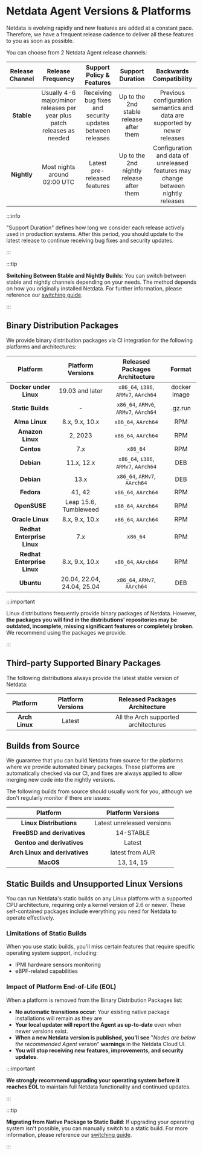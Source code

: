 # Netdata Agent Versions & Platforms

Netdata is evolving rapidly and new features are added at a constant pace. Therefore, we have a frequent release cadence to deliver all these features to you as soon as possible.

You can choose from 2 Netdata Agent release channels:

| Release Channel |                            Release Frequency                            |                 Support Policy & Features                 |             Support Duration             |                              Backwards Compatibility                              |
| :-------------: | :---------------------------------------------------------------------: | :-------------------------------------------------------: | :--------------------------------------: | :-------------------------------------------------------------------------------: |
|   **Stable**    | Usually 4-6 major/minor releases per year plus patch releases as needed | Receiving bug fixes and security updates between releases | Up to the 2nd stable release after them  |     Previous configuration semantics and data are supported by newer releases     |
|   **Nightly**   |                      Most nights around 02:00 UTC                       |               Latest pre-released features                | Up to the 2nd nightly release after them | Configuration and data of unreleased features may change between nightly releases |

:::info

"Support Duration" defines how long we consider each release actively used in production systems. After this period, you should update to the latest release to continue receiving bug fixes and security updates.

:::

:::tip

**Switching Between Stable and Nightly Builds**: You can switch between stable and nightly channels depending on your needs. The method depends on how you originally installed Netdata. For further information, please reference our [switching guide](https://learn.netdata.cloud/docs/netdata-agent/installation/linux/switch-install-types-and-release-channels).

:::

## Binary Distribution Packages

We provide binary distribution packages via CI integration for the following platforms and architectures:

|          Platform           |     Platform Versions      |    Released Packages Architecture     |    Format    |
| :-------------------------: | :------------------------: | :-----------------------------------: | :----------: |
|   **Docker under Linux**    |      19.03 and later       | `x86_64`, `i386`, `ARMv7`, `AArch64`  | docker image |
|      **Static Builds**      |             -              | `x86_64`, `ARMv6`, `ARMv7`, `AArch64` |   .gz.run    |
|       **Alma Linux**        |       8.x, 9.x, 10.x       |          `x86_64`, `AArch64`          |     RPM      |
|      **Amazon Linux**       |          2, 2023           |          `x86_64`, `AArch64`          |     RPM      |
|         **Centos**          |            7.x             |               `x86_64`                |     RPM      |
|         **Debian**          |         11.x, 12.x         | `x86_64`, `i386`, `ARMv7`, `AArch64`  |     DEB      |
|         **Debian**          |            13.x            |     `x86_64`, `ARMv7`, `AArch64`      |     DEB      |
|         **Fedora**          |           41, 42           |          `x86_64`, `AArch64`          |     RPM      |
|        **OpenSUSE**         |   Leap 15.6, Tumbleweed    |          `x86_64`, `AArch64`          |     RPM      |
|      **Oracle Linux**       |       8.x, 9.x, 10.x       |          `x86_64`, `AArch64`          |     RPM      |
| **Redhat Enterprise Linux** |            7.x             |               `x86_64`                |     RPM      |
| **Redhat Enterprise Linux** |       8.x, 9.x, 10.x       |          `x86_64`, `AArch64`          |     RPM      |
|         **Ubuntu**          | 20.04, 22.04, 24.04, 25.04 |     `x86_64`, `ARMv7`, `AArch64`      |     DEB      |

:::important

Linux distributions frequently provide binary packages of Netdata. However, **the packages you will find in the distributions' repositories may be outdated, incomplete, missing significant features or completely broken**. We recommend using the packages we provide.

:::

## Third-party Supported Binary Packages

The following distributions always provide the latest stable version of Netdata:

|    Platform    | Platform Versions |    Released Packages Architecture    |
| :------------: | :---------------: | :----------------------------------: |
| **Arch Linux** |      Latest       | All the Arch supported architectures |

## Builds from Source

We guarantee that you can build Netdata from source for the platforms where we provide automated binary packages. These platforms are automatically checked via our CI, and fixes are always applied to allow merging new code into the nightly versions.

The following builds from source should usually work for you, although we don't regularly monitor if there are issues:

|            Platform            |     Platform Versions      |
| :----------------------------: | :------------------------: |
|    **Linux Distributions**     | Latest unreleased versions |
|  **FreeBSD and derivatives**   |         14-STABLE          |
|   **Gentoo and derivatives**   |           Latest           |
| **Arch Linux and derivatives** |      latest from AUR       |
|           **MacOS**            |         13, 14, 15         |

## Static Builds and Unsupported Linux Versions

You can run Netdata's static builds on any Linux platform with a supported CPU architecture, requiring only a kernel version of 2.6 or newer. These self-contained packages include everything you need for Netdata to operate effectively.

### Limitations of Static Builds

When you use static builds, you'll miss certain features that require specific operating system support, including:

- IPMI hardware sensors monitoring
- eBPF-related capabilities

### Impact of Platform End-of-Life (EOL)

When a platform is removed from the Binary Distribution Packages list:

- **No automatic transitions occur**: Your existing native package installations will remain as they are
- **Your local updater will report the Agent as up-to-date** even when newer versions exist.
- **When a new Netdata version is published, you'll see** "_Nodes are below the recommended Agent version_" **warnings** in the Netdata Cloud UI.
- **You will stop receiving new features, improvements, and security updates**.

:::important

**We strongly recommend upgrading your operating system before it reaches EOL** to maintain full Netdata functionality and continued updates.

:::

:::tip

**Migrating from Native Package to Static Build**: If upgrading your operating system isn't possible, you can manually switch to a static build. For more information, please reference our [switching guide](https://learn.netdata.cloud/docs/netdata-agent/installation/linux/switch-install-types-and-release-channels).

:::
